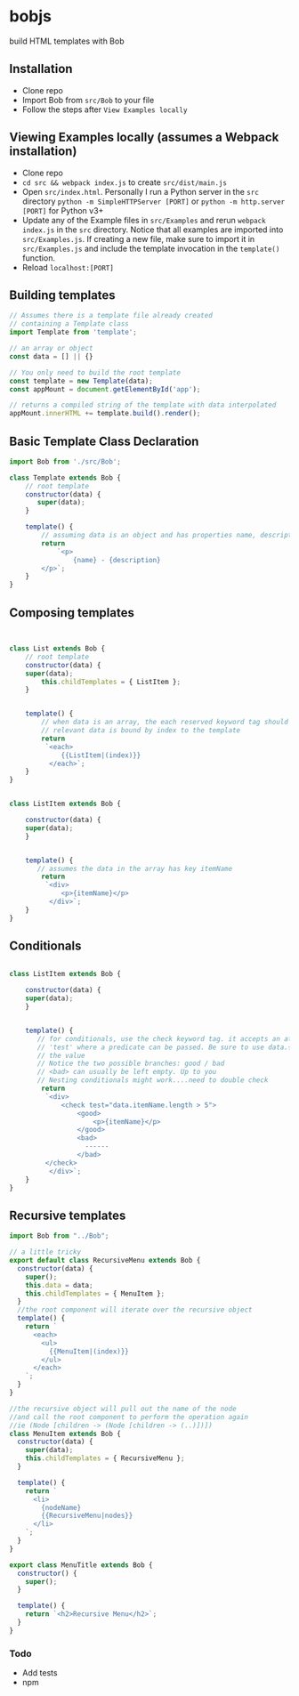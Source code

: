 # bobjs
build HTML templates with Bob

## Installation
-  Clone repo
-  Import Bob from `src/Bob` to your file
-  Follow the steps after `View Examples locally`

## Viewing Examples locally (assumes a Webpack installation)
-   Clone repo
-   `cd src && webpack index.js` to create `src/dist/main.js`
-   Open `src/index.html`. Personally I run a Python server in the `src` directory `python -m SimpleHTTPServer [PORT]` or `python -m http.server [PORT]` for Python v3+
-   Update any of the Example files in `src/Examples` and rerun `webpack index.js` in the `src` directory. Notice that all examples are imported into `src/Examples.js`. If creating a new file, make sure to import it in `src/Examples.js` and include the template invocation in the `template()` function.
-   Reload `localhost:[PORT]`

## Building templates

```js
// Assumes there is a template file already created
// containing a Template class
import Template from 'template';

// an array or object
const data = [] || {}

// You only need to build the root template
const template = new Template(data);
const appMount = document.getElementById('app');

// returns a compiled string of the template with data interpolated
appMount.innerHTML += template.build().render();
```
## Basic Template Class Declaration

```js
import Bob from './src/Bob';

class Template extends Bob {
    // root template
    constructor(data) {
       super(data);
    }

    template() {
        // assuming data is an object and has properties name, description
        return 
            `<p>
                {name} - {description}
	    </p>`;
    }
}
```

## Composing templates


```js


class List extends Bob {
    // root template
    constructor(data) {
	super(data);
        this.childTemplates = { ListItem }; 
    }


    template() {
        // when data is an array, the each reserved keyword tag should be used
        // relevant data is bound by index to the template
        return 
         `<each>
             {{ListItem|(index)}}
          </each>`;
    }
}


class ListItem extends Bob {

    constructor(data) {
	super(data);
    }


    template() {
       // assumes the data in the array has key itemName
        return 
         `<div>
             <p>{itemName}</p>
          </div>`;
    }
}
```

## Conditionals

```js

class ListItem extends Bob {

    constructor(data) {
	super(data);
    }


    template() {
       // for conditionals, use the check keyword tag. it accepts an attribute
       // 'test' where a predicate can be passed. Be sure to use data.{key} to access
       // the value
       // Notice the two possible branches: good / bad
       // <bad> can usually be left empty. Up to you
       // Nesting conditionals might work....need to double check  
        return 
         `<div>
             <check test="data.itemName.length > 5">
                 <good>
                     <p>{itemName}</p>
                 </good>
                 <bad>
                   ------
                 </bad>
	     </check>
          </div>`;
    }
}
```

## Recursive templates

```js
import Bob from "../Bob";

// a little tricky
export default class RecursiveMenu extends Bob {
  constructor(data) {
    super();
    this.data = data;
    this.childTemplates = { MenuItem };
  }
  //the root component will iterate over the recursive object
  template() {
    return `
      <each>
        <ul>
          {{MenuItem|(index)}}
        </ul>
      </each>
    `;
  }
}

//the recursive object will pull out the name of the node
//and call the root component to perform the operation again
//ie (Node [children -> (Node [children -> (..)])])
class MenuItem extends Bob {
  constructor(data) {
    super(data);
    this.childTemplates = { RecursiveMenu };
  }

  template() {
    return `
      <li>
        {nodeName}
        {{RecursiveMenu|nodes}}
      </li>
    `;
  }
}

export class MenuTitle extends Bob {
  constructor() {
    super();
  }

  template() {
    return `<h2>Recursive Menu</h2>`;
  }
}
```

### Todo
-  Add tests
-  npm
